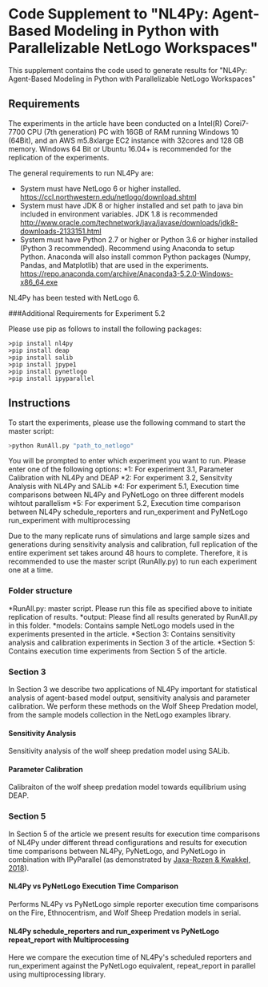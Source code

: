 # Code Supplement to "NL4Py: Agent-Based Modeling in Python with Parallelizable NetLogo Workspaces"

This supplement contains the code used to generate results for "NL4Py: Agent-Based Modeling in Python with Parallelizable NetLogo Workspaces"

## Requirements

The experiments in the article have been conducted on a  Intel(R)  Corei7-7700  CPU  (7th  generation)  PC  with  16GB  of  RAM running  Windows  10  (64Bit),  and  an  AWS  m5.8xlarge  EC2  instance  with  32cores  and  128  GB  memory. Windows 64 Bit or Ubuntu 16.04+ is recommended for the replication of the experiments.


The general requirements to run NL4Py are:
* System must have NetLogo 6 or higher installed. https://ccl.northwestern.edu/netlogo/download.shtml
* System must have JDK 8 or higher installed and set path to java bin included in environment variables. JDK 1.8 is recommended http://www.oracle.com/technetwork/java/javase/downloads/jdk8-downloads-2133151.html
* System must have Python 2.7 or higher or Python 3.6 or higher installed (Python 3 recommended). Recommend using Anaconda to setup Python. Anaconda will also install common Python packages (Numpy, Pandas, and Matplotlib) that are used in the experiments. https://repo.anaconda.com/archive/Anaconda3-5.2.0-Windows-x86_64.exe


NL4Py has been tested with NetLogo 6.

###Additional Requirements for Experiment 5.2

Please use pip as follows to install the following packages:

```
>pip install nl4py
>pip install deap
>pip install salib
>pip install jpype1
>pip install pynetlogo
>pip install ipyparallel
```
## Instructions

To start the experiments, please use the following command to start the master script:

```python
>python RunAll.py "path_to_netlogo"
```

You will be prompted to enter which experiment you want to run. Please enter one of the following options:
*1: For experiment 3.1, Parameter Calibration with NL4Py and DEAP
*2: For experiment 3.2, Sensitvity Analysis with NL4Py and SALib
*4: For experiment 5.1, Execution time comparisons between NL4Py and PyNetLogo on three different models wihtout parallelism
*5: For experiment 5.2, Execution time comparison between NL4Py schedule_reporters and run_experiment and PyNetLogo run_experiment with multiprocessing

Due to the many replicate runs of simulations and large sample sizes and generations during sensitivity analysis and calibration, full replication of the entire experiment set takes around 48 hours to complete. Therefore, it is recommended to use the master script (RunAlly.py) to run each experiment one at a time.

### Folder structure

*RunAll.py: master script. Please run this file as specified above to initiate replication of results.
*output: Please find all results generated by RunAll.py in this folder.
*models: Contains sample NetLogo models used in the experiments presented in the article.
*Section 3: Contains sensitivity analysis and calibration experiments in Section 3 of the article.
*Section 5: Contains execution time experiments from Section 5 of the article.

### Section 3

In Section 3 we describe two applications of NL4Py important for statistical analysis of agent-based model output, sensitivity analysis and parameter calibration. We perform these methods on the Wolf Sheep Predation model, from the sample models collection in the NetLogo examples library. 

#### Sensitivity Analysis

Sensitivity analysis of the wolf sheep predation model using SALib.

#### Parameter Calibration

Calibraiton of the wolf sheep predation model towards equilibrium using DEAP.

### Section 5

In Section 5 of the article we present results for execution time comparisons of NL4Py under different thread configurations and results for execution time comparisons between NL4Py, PyNetLogo, and PyNetLogo in combination with IPyParallel (as demonstrated by [Jaxa-Rozen & Kwakkel, 2018](http://jasss.soc.surrey.ac.uk/21/2/4.html)).

#### NL4Py vs PyNetLogo Execution Time Comparison

Performs NL4Py vs PyNetLogo simple reporter execution time comparisons on the Fire, Ethnocentrism, and Wolf Sheep Predation models in serial.

#### NL4Py schedule_reporters and run_experiment vs PyNetLogo repeat_report with Multiprocessing

Here we compare the execution time of NL4Py's scheduled reporters and run_experiment against the PyNetLogo equivalent, repeat_report in parallel using multiprocessing library.